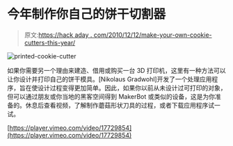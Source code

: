 # 今年制作你自己的饼干切割器

> 原文:[https://hack aday . com/2010/12/12/make-your-own-cookie-cutters-this-year/](https://hackaday.com/2010/12/12/make-your-own-cookie-cutters-this-year/)

![](../Images/cbf6401e6d2cfcb25d45e7235bf4b5ae.png "printed-cookie-cutter")

如果你需要另一个理由来建造、借用或购买一台 3D 打印机，这里有一种方法可以让你设计并打印自己的饼干模具。[Nikolaus Gradwohl]开发了一个处理应用程序，旨在使设计过程变得更加简单。因此，如果你以前从未设计过可打印的对象，但可以通过朋友或你当地的黑客空间得到 MakerBot 或类似的设备，这是为你准备的。休息后查看视频，了解制作蘑菇形状刀具的过程，或者下载应用程序试一试。

[https://player.vimeo.com/video/17729854](https://player.vimeo.com/video/17729854)